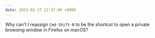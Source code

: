 ```yaml
---
date: 2023-02-27 12:57:00 +0900
---
```


Why can't I reassign `Cmd-Shift-N` to be the shortcut to open a private browsing window in Firefox on macOS?
